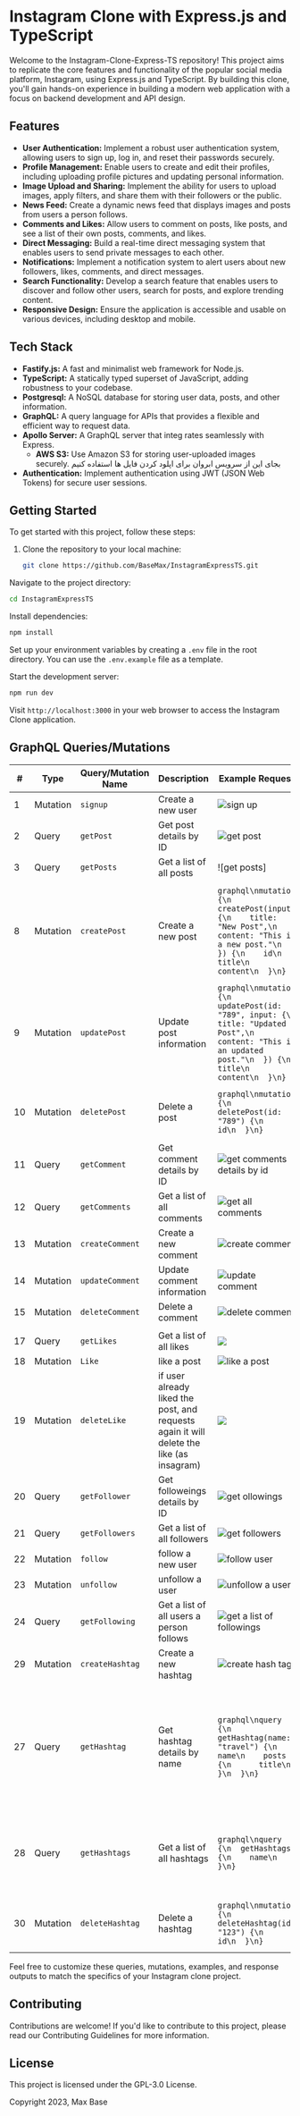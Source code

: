 # Instagram Clone with Express.js and TypeScript

Welcome to the Instagram-Clone-Express-TS repository! This project aims to replicate the core features and functionality of the popular social media platform, Instagram, using Express.js and TypeScript. By building this clone, you'll gain hands-on experience in building a modern web application with a focus on backend development and API design.

## Features

- **User Authentication:** Implement a robust user authentication system, allowing users to sign up, log in, and reset their passwords securely.
- **Profile Management:** Enable users to create and edit their profiles, including uploading profile pictures and updating personal information.
- **Image Upload and Sharing:** Implement the ability for users to upload images, apply filters, and share them with their followers or the public.
- **News Feed:** Create a dynamic news feed that displays images and posts from users a person follows.
- **Comments and Likes:** Allow users to comment on posts, like posts, and see a list of their own posts, comments, and likes.
- **Direct Messaging:** Build a real-time direct messaging system that enables users to send private messages to each other.
- **Notifications:** Implement a notification system to alert users about new followers, likes, comments, and direct messages.
- **Search Functionality:** Develop a search feature that enables users to discover and follow other users, search for posts, and explore trending content.
- **Responsive Design:** Ensure the application is accessible and usable on various devices, including desktop and mobile.

## Tech Stack

- **Fastify.js:** A fast and minimalist web framework for Node.js.
- **TypeScript:** A statically typed superset of JavaScript, adding robustness to your codebase.
- **Postgresql:** A NoSQL database for storing user data, posts, and other information.
- **GraphQL:** A query language for APIs that provides a flexible and efficient way to request data.
- **Apollo Server:** A GraphQL server that integ rates seamlessly with Express.
  - **AWS S3:** Use Amazon S3 for storing user-uploaded images securely. بجای این از سرویس ابروان برای اپلود کردن فایل ها استفاده کنیم
- **Authentication:** Implement authentication using JWT (JSON Web Tokens) for secure user sessions.

## Getting Started

To get started with this project, follow these steps:

1. Clone the repository to your local machine:

   ```bash
   git clone https://github.com/BaseMax/InstagramExpressTS.git
   ```

Navigate to the project directory:

```bash
cd InstagramExpressTS
```

Install dependencies:

```bash
npm install
```

Set up your environment variables by creating a `.env` file in the root directory. You can use the `.env.example` file as a template.

Start the development server:

```bash
npm run dev
```

Visit `http://localhost:3000` in your web browser to access the Instagram Clone application.

## GraphQL Queries/Mutations

| #   | Type     | Query/Mutation Name   | Description                                                                              | Example Request                                                                                                                                                              | Example Response                                                                                                                                                                                                                                                                                                                                                                                                                                                                                                                                                                                                                                                                                                                               |
| --- | -------- | --------------------- | ---------------------------------------------------------------------------------------- | ---------------------------------------------------------------------------------------------------------------------------------------------------------------------------- | ---------------------------------------------------------------------------------------------------------------------------------------------------------------------------------------------------------------------------------------------------------------------------------------------------------------------------------------------------------------------------------------------------------------------------------------------------------------------------------------------------------------------------------------------------------------------------------------------------------------------------------------------------------------------------------------------------------------------------------------------- |
| 1   | Mutation | `signup`              | Create a new user                                                                        | ![sign up](./screenshots/signup.png)                                                                                                                                         |
| 2   | Query    | `getPost`             | Get post details by ID                                                                   | ![get post](./screenshots/getPostByID.png)                                                                                                                                   |
| 3   | Query    | `getPosts`            | Get a list of all posts                                                                  | ![get posts]                                                                                                                                                                 |
| 8   | Mutation | `createPost`          | Create a new post                                                                        | `graphql\nmutation {\n  createPost(input: {\n    title: "New Post",\n    content: "This is a new post."\n  }) {\n    id\n    title\n    content\n  }\n}`                     | `json\n{\n  "data": {\n    "createPost": {\n      "id": "101",\n      "title": "New Post",\n      "content": "This is a new post."\n    }\n  }\n}`                                                                                                                                                                                                                                                                                                                                                                                                                                                                                                                                                                                             |
| 9   | Mutation | `updatePost`          | Update post information                                                                  | `graphql\nmutation {\n  updatePost(id: "789", input: {\n    title: "Updated Post",\n    content: "This is an updated post."\n  }) {\n    title\n    content\n  }\n}`         | `json\n{\n  "data": {\n    "updatePost": {\n      "title": "Updated Post",\n      "content": "This is an updated post."\n    }\n  }\n}`                                                                                                                                                                                                                                                                                                                                                                                                                                                                                                                                                                                                        |
| 10  | Mutation | `deletePost`          | Delete a post                                                                            | `graphql\nmutation {\n  deletePost(id: "789") {\n    id\n  }\n}`                                                                                                             | `json\n{\n  "data": {\n    "deletePost": {\n      "id": "789"\n    }\n  }\n}`                                                                                                                                                                                                                                                                                                                                                                                                                                                                                                                                                                                                                                                                  |
| 11  | Query    | `getComment`          | Get comment details by ID                                                                | ![get comments details by id](./screenshots/getCommentById.png)                                                                                                              |
| 12  | Query    | `getComments`         | Get a list of all comments                                                               | ![get all comments](./screenshots/getComments.png)                                                                                                                           |
| 13  | Mutation | `createComment`       | Create a new comment                                                                     | ![create comment](./screenshots/getComments.png)                                                                                                                             |
| 14  | Mutation | `updateComment`       | Update comment information                                                               | ![update comment](./screenshots/updateComment.png)                                                                                                                           |
| 15  | Mutation | `deleteComment`       | Delete a comment                                                                         | ![delete comment](./screenshots/deleteComment.png)                                                                                                                           |
|     |
| 17  | Query    | `getLikes`            | Get a list of all likes                                                                  | ![](./screenshots/getAllLikes.png)                                                                                                                                           |
| 18  | Mutation | `Like`                | like a post                                                                              | ![like a post](./screenshots/likePost.png)                                                                                                                                   |
| 19  | Mutation | `deleteLike`          | if user already liked the post, and requests again it will delete the like (as insagram) | ![](./screenshots/likePost.png)                                                                                                                                              |
| 20  | Query    | `getFollower`         | Get followeings details by ID                                                            | ![get ollowings](./screenshots/getFollowings.png)                                                                                                                            |
| 21  | Query    | `getFollowers`        | Get a list of all followers                                                              | ![get followers](./screenshots/getFollowers.png)                                                                                                                             |
| 22  | Mutation | `follow`              | follow a new user                                                                        | ![follow user](./screenshots/follwo.png)                                                                                                                                     |
| 23  | Mutation | `unfollow`            | unfollow a user                                                                          | ![unfollow a user](./screenshots/unfollow.png)                                                                                                                               |
| 24  | Query    | `getFollowing`        | Get a list of all users a person follows                                                 | ![get a list of followings](./screenshots/getFollowings.png)                                                                                                                 |
| 29  | Mutation | `createHashtag`       | Create a new hashtag                                                                     | ![create hash tag](./screenshots/createHashTag.png)                                                                                                                          |
| 27  | Query    | `getHashtag`          | Get hashtag details by name                                                              | `graphql\nquery {\n  getHashtag(name: "travel") {\n    name\n    posts {\n      title\n    }\n  }\n}`                                                                        | `json\n{\n  "data": {\n    "getHashtag": {\n      "name": "travel",\n      "posts": [\n        {\n          "title": "Travel Post 1"\n        },\n        {\n          "title": "Travel Post 2"\n        }\n      ]\n    }\n  }\n}`                                                                                                                                                                                                                                                                                                                                                                                                                                                                                                            |
| 28  | Query    | `getHashtags`         | Get a list of all hashtags                                                               | `graphql\nquery {\n  getHashtags {\n    name\n  }\n}`                                                                                                                        | `json\n{\n  "data": {\n    "getHashtags": [\n      {\n        "name": "food"\n      },\n      {\n        "name": "fitness"\n      }\n    ]\n  }\n}`                                                                                                                                                                                                                                                                                                                                                                                                                                                                                                                                                                                            |
| 30  | Mutation | `deleteHashtag`       | Delete a hashtag                                                                         | `graphql\nmutation {\n  deleteHashtag(id: "123") {\n    id\n  }\n}`                                                                                                          | `json\n{\n  "data": {\n    "deleteHashtag": {\n      "id": "123"\n    }\n  }\n}`                                                                                                                                                                                                                                                                                                                                                                                                                                                                                                                                                                                                                                                                                                                                                                                                                                                                                                                                                                                                                                                                           |

Feel free to customize these queries, mutations, examples, and response outputs to match the specifics of your Instagram clone project.

## Contributing

Contributions are welcome! If you'd like to contribute to this project, please read our Contributing Guidelines for more information.

## License

This project is licensed under the GPL-3.0 License.

Copyright 2023, Max Base
